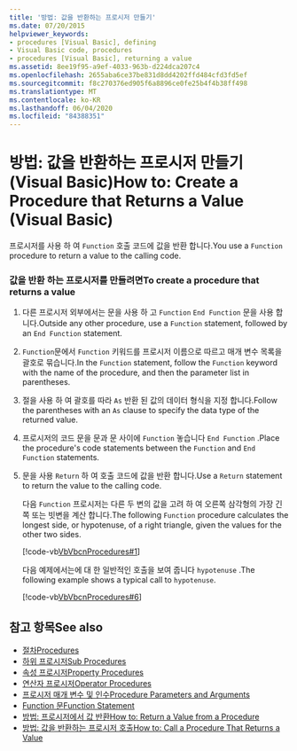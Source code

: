 ```yaml
---
title: '방법: 값을 반환하는 프로시저 만들기'
ms.date: 07/20/2015
helpviewer_keywords:
- procedures [Visual Basic], defining
- Visual Basic code, procedures
- procedures [Visual Basic], returning a value
ms.assetid: 8ee19f95-a9ef-4033-963b-d224dca207c4
ms.openlocfilehash: 2655aba6ce37be831d8dd4202ffd484cfd3fd5ef
ms.sourcegitcommit: f8c270376ed905f6a8896ce0fe25b4f4b38ff498
ms.translationtype: MT
ms.contentlocale: ko-KR
ms.lasthandoff: 06/04/2020
ms.locfileid: "84388351"
---
```

# <a name="how-to-create-a-procedure-that-returns-a-value-visual-basic"></a><span data-ttu-id="ed0c5-102">방법: 값을 반환하는 프로시저 만들기(Visual Basic)</span><span class="sxs-lookup"><span data-stu-id="ed0c5-102">How to: Create a Procedure that Returns a Value (Visual Basic)</span></span>
<span data-ttu-id="ed0c5-103">프로시저를 사용 하 여 `Function` 호출 코드에 값을 반환 합니다.</span><span class="sxs-lookup"><span data-stu-id="ed0c5-103">You use a `Function` procedure to return a value to the calling code.</span></span>  
  
### <a name="to-create-a-procedure-that-returns-a-value"></a><span data-ttu-id="ed0c5-104">값을 반환 하는 프로시저를 만들려면</span><span class="sxs-lookup"><span data-stu-id="ed0c5-104">To create a procedure that returns a value</span></span>  
  
1. <span data-ttu-id="ed0c5-105">다른 프로시저 외부에서는 문을 사용 하 고 `Function` `End Function` 문을 사용 합니다.</span><span class="sxs-lookup"><span data-stu-id="ed0c5-105">Outside any other procedure, use a `Function` statement, followed by an `End Function` statement.</span></span>  
  
2. <span data-ttu-id="ed0c5-106">`Function`문에서 `Function` 키워드를 프로시저 이름으로 따르고 매개 변수 목록을 괄호로 묶습니다.</span><span class="sxs-lookup"><span data-stu-id="ed0c5-106">In the `Function` statement, follow the `Function` keyword with the name of the procedure, and then the parameter list in parentheses.</span></span>  
  
3. <span data-ttu-id="ed0c5-107">절을 사용 하 여 괄호를 따라 `As` 반환 된 값의 데이터 형식을 지정 합니다.</span><span class="sxs-lookup"><span data-stu-id="ed0c5-107">Follow the parentheses with an `As` clause to specify the data type of the returned value.</span></span>  
  
4. <span data-ttu-id="ed0c5-108">프로시저의 코드 문을 문과 문 사이에 `Function` 놓습니다 `End Function` .</span><span class="sxs-lookup"><span data-stu-id="ed0c5-108">Place the procedure's code statements between the `Function` and `End Function` statements.</span></span>  
  
5. <span data-ttu-id="ed0c5-109">문을 사용 `Return` 하 여 호출 코드에 값을 반환 합니다.</span><span class="sxs-lookup"><span data-stu-id="ed0c5-109">Use a `Return` statement to return the value to the calling code.</span></span>  
  
     <span data-ttu-id="ed0c5-110">다음 `Function` 프로시저는 다른 두 변의 값을 고려 하 여 오른쪽 삼각형의 가장 긴 쪽 또는 빗변을 계산 합니다.</span><span class="sxs-lookup"><span data-stu-id="ed0c5-110">The following `Function` procedure calculates the longest side, or hypotenuse, of a right triangle, given the values for the other two sides.</span></span>  
  
     [!code-vb[VbVbcnProcedures#1](~/samples/snippets/visualbasic/VS_Snippets_VBCSharp/VbVbcnProcedures/VB/Class1.vb#1)]  
  
     <span data-ttu-id="ed0c5-111">다음 예제에서는에 대 한 일반적인 호출을 보여 줍니다 `hypotenuse` .</span><span class="sxs-lookup"><span data-stu-id="ed0c5-111">The following example shows a typical call to `hypotenuse`.</span></span>  
  
     [!code-vb[VbVbcnProcedures#6](~/samples/snippets/visualbasic/VS_Snippets_VBCSharp/VbVbcnProcedures/VB/Class1.vb#6)]  
  
## <a name="see-also"></a><span data-ttu-id="ed0c5-112">참고 항목</span><span class="sxs-lookup"><span data-stu-id="ed0c5-112">See also</span></span>

- [<span data-ttu-id="ed0c5-113">절차</span><span class="sxs-lookup"><span data-stu-id="ed0c5-113">Procedures</span></span>](./index.md)
- [<span data-ttu-id="ed0c5-114">하위 프로시저</span><span class="sxs-lookup"><span data-stu-id="ed0c5-114">Sub Procedures</span></span>](./sub-procedures.md)
- [<span data-ttu-id="ed0c5-115">속성 프로시저</span><span class="sxs-lookup"><span data-stu-id="ed0c5-115">Property Procedures</span></span>](./property-procedures.md)
- [<span data-ttu-id="ed0c5-116">연산자 프로시저</span><span class="sxs-lookup"><span data-stu-id="ed0c5-116">Operator Procedures</span></span>](./operator-procedures.md)
- [<span data-ttu-id="ed0c5-117">프로시저 매개 변수 및 인수</span><span class="sxs-lookup"><span data-stu-id="ed0c5-117">Procedure Parameters and Arguments</span></span>](./procedure-parameters-and-arguments.md)
- [<span data-ttu-id="ed0c5-118">Function 문</span><span class="sxs-lookup"><span data-stu-id="ed0c5-118">Function Statement</span></span>](../../../language-reference/statements/function-statement.md)
- [<span data-ttu-id="ed0c5-119">방법: 프로시저에서 값 반환</span><span class="sxs-lookup"><span data-stu-id="ed0c5-119">How to: Return a Value from a Procedure</span></span>](./how-to-return-a-value-from-a-procedure.md)
- [<span data-ttu-id="ed0c5-120">방법: 값을 반환하는 프로시저 호출</span><span class="sxs-lookup"><span data-stu-id="ed0c5-120">How to: Call a Procedure That Returns a Value</span></span>](./how-to-call-a-procedure-that-returns-a-value.md)

